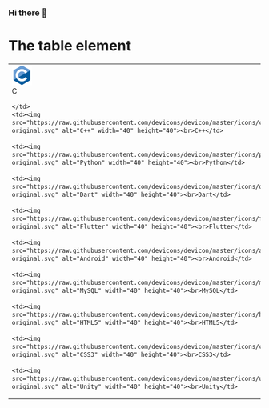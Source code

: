 

### Hi there 👋


<h1>The table element</h1>


<table>
  <tr>
    <td>
      <img src="https://raw.githubusercontent.com/devicons/devicon/master/icons/c/c-original.svg" alt="C" width="40" height="40"><br>C 
    
    </td>
    <td><img src="https://raw.githubusercontent.com/devicons/devicon/master/icons/cpp/cpp-original.svg" alt="C++" width="40" height="40"><br>C++</td>
    
    <td><img src="https://raw.githubusercontent.com/devicons/devicon/master/icons/python/python-original.svg" alt="Python" width="40" height="40"><br>Python</td>
    
    <td><img src="https://raw.githubusercontent.com/devicons/devicon/master/icons/dart/dart-original.svg" alt="Dart" width="40" height="40"><br>Dart</td>
    
    <td><img src="https://raw.githubusercontent.com/devicons/devicon/master/icons/flutter/flutter-original.svg" alt="Flutter" width="40" height="40"><br>Flutter</td>
    
    <td><img src="https://raw.githubusercontent.com/devicons/devicon/master/icons/android/android-original.svg" alt="Android" width="40" height="40"><br>Android</td>
    
    <td><img src="https://raw.githubusercontent.com/devicons/devicon/master/icons/mysql/mysql-original.svg" alt="MySQL" width="40" height="40"><br>MySQL</td>
    
    <td><img src="https://raw.githubusercontent.com/devicons/devicon/master/icons/html5/html5-original.svg" alt="HTML5" width="40" height="40"><br>HTML5</td>
    
    <td><img src="https://raw.githubusercontent.com/devicons/devicon/master/icons/css3/css3-original.svg" alt="CSS3" width="40" height="40"><br>CSS3</td>
    
    <td><img src="https://raw.githubusercontent.com/devicons/devicon/master/icons/unity/unity-original.svg" alt="Unity" width="40" height="40"><br>Unity</td>
    
  </tr>
</table>
